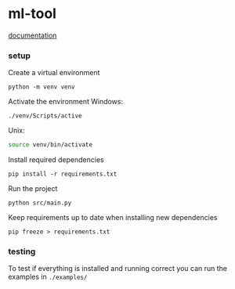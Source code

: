 # ml-tool

[documentation](./doc/README.md)

### setup
Create a virtual environment
```
python -m venv venv
```

Activate the environment
Windows:
```
./venv/Scripts/active
```
Unix:
```zsh
source venv/bin/activate
```

Install required dependencies
```
pip install -r requirements.txt
```

Run the project
```
python src/main.py
```

Keep requirements up to date when installing new dependencies
```
pip freeze > requirements.txt
```

### testing
To test if everything is installed and running correct you can run the examples in `./examples/`

